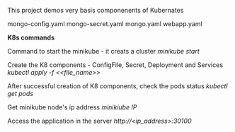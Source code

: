 This project demos very basis componenents of Kubernates

mongo-config.yaml
mongo-secret.yaml
mongo.yaml
webapp.yaml

**K8s commands**

Command to start the minikube - it creats a cluster
_minikube start_

Create the K8 components - ConfigFile, Secret, Deployment and Services
_kubectl apply -f <<file_name>>_

After successful creation of K8 components, check the pods status
_kubectl get pods_

Get minikube node's ip address
_minikiube IP_

Access the application in the server
_http://<ip_address>:30100_
